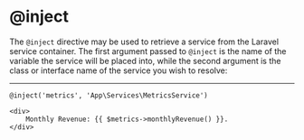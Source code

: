 # @inject

The `@inject` directive may be used to retrieve a service from the Laravel service container. The first argument passed to `@inject` is the name of the variable the service will be placed into, while the second argument is the class or interface name of the service you wish to resolve:

---

```blade
@inject('metrics', 'App\Services\MetricsService')

<div>
    Monthly Revenue: {{ $metrics->monthlyRevenue() }}.
</div>
```
